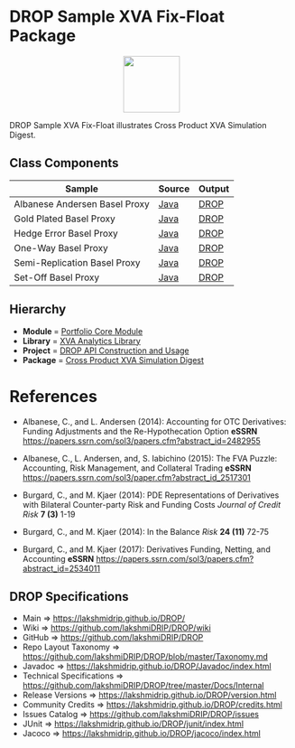 # DROP Sample XVA Fix-Float Package

<p align="center"><img src="https://github.com/lakshmiDRIP/DROP/blob/master/DRIP_Logo.gif?raw=true" width="100"></p>

DROP Sample XVA Fix-Float illustrates Cross Product XVA Simulation Digest.


## Class Components

 |     Sample     | Source | Output |
 |----------------|--------|--------|
 | Albanese Andersen Basel Proxy | [Java](https://github.com/lakshmiDRIP/DROP/tree/master/src/main/java/org/drip/sample/xvafixfloat/AlbaneseAndersenBaselProxy.java) | [DROP](https://github.com/lakshmiDRIP/DROP/blob/master/drop/org/drip/sample/xvafixfloat/AlbaneseAndersenBaselProxy.drop) |
 | Gold Plated Basel Proxy | [Java](https://github.com/lakshmiDRIP/DROP/tree/master/src/main/java/org/drip/sample/xvafixfloat/GoldPlatedBaselProxy.java) | [DROP](https://github.com/lakshmiDRIP/DROP/blob/master/drop/org/drip/sample/xvafixfloat/GoldPlatedBaselProxy.drop) |
 | Hedge Error Basel Proxy | [Java](https://github.com/lakshmiDRIP/DROP/tree/master/src/main/java/org/drip/sample/xvafixfloat/HedgeErrorBaselProxy.java) | [DROP](https://github.com/lakshmiDRIP/DROP/blob/master/drop/org/drip/sample/xvafixfloat/HedgeErrorBaselProxy.drop) |
 | One-Way Basel Proxy | [Java](https://github.com/lakshmiDRIP/DROP/tree/master/src/main/java/org/drip/sample/xvafixfloat/OneWayBaselProxy.java) | [DROP](https://github.com/lakshmiDRIP/DROP/blob/master/drop/org/drip/sample/xvafixfloat/OneWayBaselProxy.drop) |
 | Semi-Replication Basel Proxy | [Java](https://github.com/lakshmiDRIP/DROP/tree/master/src/main/java/org/drip/sample/xvafixfloat/SemiReplicationBaselProxy.java) | [DROP](https://github.com/lakshmiDRIP/DROP/blob/master/drop/org/drip/sample/xvafixfloat/SemiReplicationBaselProxy.drop) |
 | Set-Off Basel Proxy | [Java](https://github.com/lakshmiDRIP/DROP/tree/master/src/main/java/org/drip/sample/xvafixfloat/SetOffBaselProxy.java) | [DROP](https://github.com/lakshmiDRIP/DROP/blob/master/drop/org/drip/sample/xvafixfloat/SetOffBaselProxy.drop) |


## Hierarchy

 <ul>
	<li><b>Module </b> = <a href = "https://github.com/lakshmiDRIP/DROP/tree/master/PortfolioCore.md">Portfolio Core Module</a></li>
	<li><b>Library</b> = <a href = "https://github.com/lakshmiDRIP/DROP/tree/master/XVAAnalyticsLibrary.md">XVA Analytics Library</a></li>
	<li><b>Project</b> = <a href = "https://github.com/lakshmiDRIP/DROP/tree/master/src/main/java/org/drip/sample/README.md">DROP API Construction and Usage</a></li>
	<li><b>Package</b> = <a href = "https://github.com/lakshmiDRIP/DROP/tree/master/src/main/java/org/drip/sample/xvafixfloat/README.md">Cross Product XVA Simulation Digest</a></li>
 </ul>


# References

 * Albanese, C., and L. Andersen (2014): Accounting for OTC Derivatives: Funding Adjustments and the Re-Hypothecation Option <b>eSSRN</b> https://papers.ssrn.com/sol3/papers.cfm?abstract_id=2482955

 * Albanese, C., L. Andersen, and, S. Iabichino (2015): The FVA Puzzle: Accounting, Risk Management, and Collateral Trading <b>eSSRN</b> https://papers.ssrn.com/sol3/paper.cfm?abstract_id_2517301

 * Burgard, C., and M. Kjaer (2014): PDE Representations of Derivatives with Bilateral Counter-party Risk and Funding Costs <i>Journal of Credit Risk</i> <b>7 (3)</b> 1-19

 * Burgard, C., and M. Kjaer (2014): In the Balance <i>Risk</i> <b>24 (11)</b> 72-75

 * Burgard, C., and M. Kjaer (2017): Derivatives Funding, Netting, and Accounting <b>eSSRN</b> https://papers.ssrn.com/sol3/papers.cfm?abstract_id=2534011


## DROP Specifications

 * Main                     => https://lakshmidrip.github.io/DROP/
 * Wiki                     => https://github.com/lakshmiDRIP/DROP/wiki
 * GitHub                   => https://github.com/lakshmiDRIP/DROP
 * Repo Layout Taxonomy     => https://github.com/lakshmiDRIP/DROP/blob/master/Taxonomy.md
 * Javadoc                  => https://lakshmidrip.github.io/DROP/Javadoc/index.html
 * Technical Specifications => https://github.com/lakshmiDRIP/DROP/tree/master/Docs/Internal
 * Release Versions         => https://lakshmidrip.github.io/DROP/version.html
 * Community Credits        => https://lakshmidrip.github.io/DROP/credits.html
 * Issues Catalog           => https://github.com/lakshmiDRIP/DROP/issues
 * JUnit                    => https://lakshmidrip.github.io/DROP/junit/index.html
 * Jacoco                   => https://lakshmidrip.github.io/DROP/jacoco/index.html
